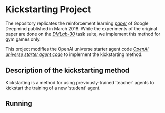 # Kickstarting Project

The repository replicates the reinforcement learning [_paper_](https://arxiv.org/pdf/1803.03835.pdf) of Google Deepmind published in March 2018. While the experiments of the original paper are done on the [_DMLab-30_](https://github.com/deepmind/lab) task suite, we implement this method for gym games only.

This project modifies the OpenAI universe starter agent code [_OpenAI universe starter agent code_](https://github.com/openai/universe-starter-agent/blob/master/README.md) to implement the kickstarting method.

## Description of the kickstarting method

Kickstarting is a method for using previously-trained ‘teacher’ agents to kickstart the training of a new ‘student’ agent.

## Running




